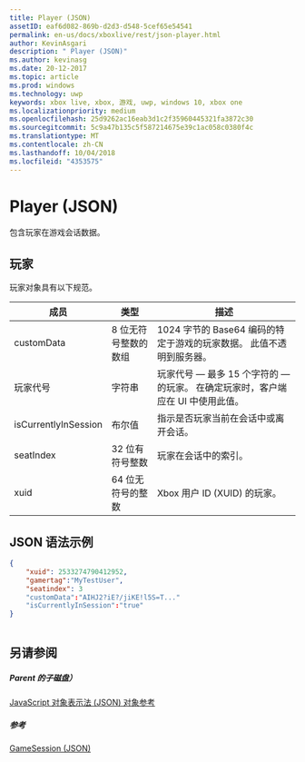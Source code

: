 ```yaml
---
title: Player (JSON)
assetID: eaf6d082-869b-d2d3-d548-5cef65e54541
permalink: en-us/docs/xboxlive/rest/json-player.html
author: KevinAsgari
description: " Player (JSON)"
ms.author: kevinasg
ms.date: 20-12-2017
ms.topic: article
ms.prod: windows
ms.technology: uwp
keywords: xbox live, xbox, 游戏, uwp, windows 10, xbox one
ms.localizationpriority: medium
ms.openlocfilehash: 25d9262ac16eab3d1c2f35960445321fa3872c30
ms.sourcegitcommit: 5c9a47b135c5f587214675e39c1ac058c0380f4c
ms.translationtype: MT
ms.contentlocale: zh-CN
ms.lasthandoff: 10/04/2018
ms.locfileid: "4353575"
---
```

# <a name="player-json"></a>Player (JSON)
包含玩家在游戏会话数据。 
<a id="ID4EN"></a>

 
## <a name="player"></a>玩家
 
玩家对象具有以下规范。
 
| 成员| 类型| 描述| 
| --- | --- | --- | 
| customData| 8 位无符号整数的数组| 1024 字节的 Base64 编码的特定于游戏的玩家数据。 此值不透明到服务器。| 
| 玩家代号| 字符串| 玩家代号 — 最多 15 个字符的 — 的玩家。 在确定玩家时，客户端应在 UI 中使用此值。 | 
| isCurrentlyInSession| 布尔值| 指示是否玩家当前在会话中或离开会话。| 
| seatIndex| 32 位有符号整数| 玩家在会话中的索引。| 
| xuid| 64 位无符号的整数| Xbox 用户 ID (XUID) 的玩家。| 
  
<a id="ID4E3C"></a>

 
## <a name="sample-json-syntax"></a>JSON 语法示例
 

```json
{
    "xuid": 2533274790412952,
    "gamertag":"MyTestUser",
    "seatindex": 3
    "customData":"AIHJ2?iE?/jiKE!l5S=T..."
    "isCurrentlyInSession":"true"
}
    
```

  
<a id="ID4EFD"></a>

 
## <a name="see-also"></a>另请参阅
 
<a id="ID4EHD"></a>

 
##### <a name="parent"></a>Parent 的子磁盘） 

[JavaScript 对象表示法 (JSON) 对象参考](atoc-xboxlivews-reference-json.md)

  
<a id="ID4ERD"></a>

 
##### <a name="reference"></a>参考 

[GameSession (JSON)](json-gamesession.md)

   
